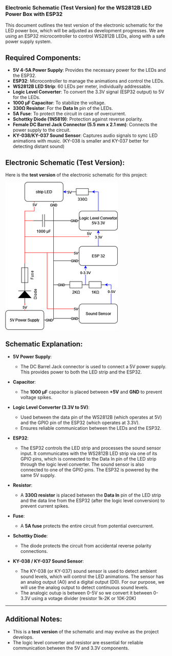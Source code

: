 ### **Electronic Schematic (Test Version) for the WS2812B LED Power Box with ESP32**

This document outlines the test version of the electronic schematic for the LED power box, which will be adjusted as development progresses. We are using an ESP32 microcontroller to control WS2812B LEDs, along with a safe power supply system.

## Required Components:
- **5V 4-5A Power Supply**: Provides the necessary power for the LEDs and the ESP32.
- **ESP32**: Microcontroller to manage the animations and control the LEDs.
- **WS2812B LED Strip**: 60 LEDs per meter, individually addressable.
- **Logic Level Converter**: To convert the 3.3V signal (ESP32 output) to 5V for the LEDs.
- **1000 µF Capacitor**: To stabilize the voltage.
- **330Ω Resistor**: For the **Data In** pin of the LEDs.
- **5A Fuse**: To protect the circuit in case of overcurrent.
- **Schottky Diode (1N5819)**: Protection against reverse polarity.
- **Female DC Barrel Jack Connector (5.5 mm x 2.1 mm)**: Connects the power supply to the circuit.
- **KY-038/KY-037 Sound Sensor**: Captures audio signals to sync LED animations with music. (KY-038 is smaller and KY-037 better for detecting distant sound)

## Electronic Schematic (Test Version):

Here is the **test version** of the electronic schematic for this project:

![Electronic Schematic](../images/TestCircuit.png)

## Schematic Explanation:

- **5V Power Supply**:
   - The DC Barrel Jack connector is used to connect a 5V power supply. This provides power to both the LED strip and the ESP32.

- **Capacitor**:
   - The **1000 µF** capacitor is placed between **+5V** and **GND** to prevent voltage spikes.

- **Logic Level Converter (3.3V to 5V)**:
   - Used between the data pin of the WS2812B (which operates at 5V) and the GPIO pin of the ESP32 (which operates at 3.3V).
   - Ensures reliable communication between the LEDs and the ESP32.

- **ESP32**:
   - The ESP32 controls the LED strip and processes the sound sensor input. It communicates with the WS2812B LED strip via one of its GPIO pins, which is connected to the Data In pin of the LED strip through the logic level converter. The sound sensor is also connected to one of the GPIO pins. The ESP32 is powered by the same 5V supply.

- **Resistor**:
   - A **330Ω resistor** is placed between the **Data In** pin of the LED strip and the data line from the ESP32 (after the logic level conversion) to prevent current spikes.

- **Fuse**:
   - A **5A fuse** protects the entire circuit from potential overcurrent.

- **Schottky Diode**:
   - The diode protects the circuit from accidental reverse polarity connections.
 
- **KY-038 / KY-037 Sound Sensor**:
   - The KY-038 (or KY-037) sound sensor is used to detect ambient sound levels, which will control the LED animations. The sensor has an analog output (A0) and a digital output (D0). For our purpose, we will use the analog output to detect continuous sound levels.
   - The analogic outup is between 0-5V so we convert it between 0-3.3V using a votage divider (resistor 1k-2K or 10K-20K)

---

## Additional Notes:
- This is a **test version** of the schematic and may evolve as the project develops.
- The logic level converter and resistor are essential for reliable communication between the 5V and 3.3V components.
